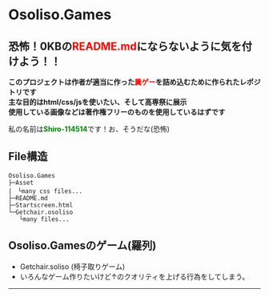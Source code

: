 # Osoliso.Games
## 恐怖！0KBの<font color=red>README.md</font>にならないように気を付けよう！！
**このプロジェクトは作者が適当に作った<font color=red>糞ゲー</font>を詰め込むために作られたレポジトリです**<br>
**主な目的はhtml/css/jsを使いたい、そして高専祭に展示**<br>
**使用している画像などは著作権フリーのものを使用しているはずです**<br>

私の名前は<font color=green><strong>Shiro-114514</strong></font>です！お、そうだな(恐怖)

## File構造
```
Osoliso.Games
├─Asset
|　└many css files...
├─README.md
├─Startscreen.html
└─Getchair.osoliso
   └many files...

```
## Osoliso.Gamesのゲーム(羅列)
- Getchair.soliso (椅子取りゲーム)
- いろんなゲーム作りたいけど↑のクオリティを上げる行為をしてしまう。
* * *

